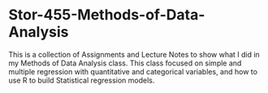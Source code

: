 # Stor-455-Methods-of-Data-Analysis
This is a collection of Assignments and Lecture Notes to show what I did in my Methods of Data Analysis class. This class focused on simple 
and multiple regression with quantitative and categorical variables, and how to use R to build Statistical regression models.
